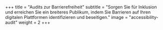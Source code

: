 +++
title = "Audits zur Barrierefreiheit"
subtitle = "Sorgen Sie für Inklusion und erreichen Sie ein breiteres Publikum, indem Sie Barrieren auf Ihren digitalen Plattformen identifizieren und beseitigen."
image = "accessibility-audit"
weight = 2
+++